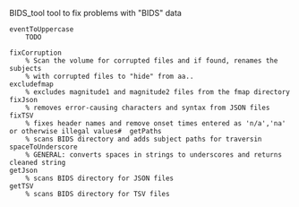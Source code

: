 BIDS_tool
  tool to fix problems with "BIDS" data 

 	eventToUppercase
		TODO

 	fixCorruption
		% Scan the volume for corrupted files and if found, renames the subjects 	
		% with corrupted files to "hide" from aa..
 	excludefmap
		% excludes magnitude1 and magnitude2 files from the fmap directory 
 	fixJson
		% removes error-causing characters and syntax from JSON files
 	fixTSV
 		% fixes header names and remove onset times entered as 'n/a','na' or otherwise illegal values# 	getPaths
		% scans BIDS directory and adds subject paths for traversin
	spaceToUnderscore
		% GENERAL: converts spaces in strings to underscores and returns cleaned string
	getJson
		% scans BIDS directory for JSON files
	getTSV
		% scans BIDS directory for TSV files

